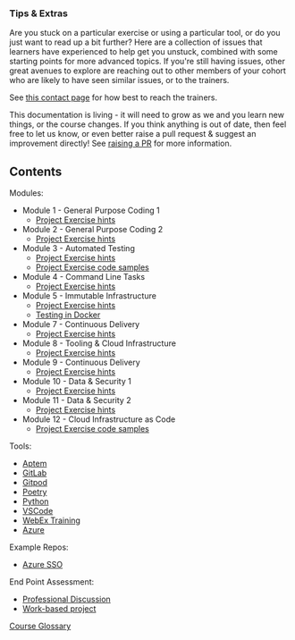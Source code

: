 ### Tips & Extras

Are you stuck on a particular exercise or using a particular tool, or do you just want to read up a bit further? Here are a collection of issues that learners have experienced to help get you unstuck, combined with some starting points for more advanced topics. If you're still having issues, other great avenues to explore are reaching out to other members of your cohort who are likely to have seen similar issues, or to the trainers. 

See [this contact page](./contact_us.md) for how best to reach the trainers.

This documentation is living - it will need to grow as we and you learn new things, or the course changes. If you think anything is out of date, then feel free to let us know, or even better raise a pull request & suggest an improvement directly! See [raising a PR](raising_a_pr.md) for more information.

## Contents

Modules:
* Module 1 - General Purpose Coding 1
  * [Project Exercise hints](Modules/Module_1/Project_Exercise/hints.md)
* Module 2 - General Purpose Coding 2
  * [Project Exercise hints](Modules/Module_2/Project_Exercise/hints.md)
* Module 3 - Automated Testing
  * [Project Exercise hints](Modules/Module_3/Project_Exercise/hints.md)
  * [Project Exercise code samples](Modules/Module_3/Project_Exercise/code_samples.md)
* Module 4 - Command Line Tasks
  * [Project Exercise hints](Modules/Module_4/Project_Exercise/hints.md)
* Module 5 - Immutable Infrastructure
  * [Project Exercise hints](Modules/Module_5/Project_Exercise/hints.md)
  * [Testing in Docker](Modules/Module_5/Project_Exercise/testing_in_docker.md)
* Module 7 - Continuous Delivery
  * [Project Exercise hints](Modules/Module_7/Project_Exercise/hints.md)
* Module 8 - Tooling & Cloud Infrastructure
  * [Project Exercise hints](Modules/Module_08_Cloud/Project_Exercise/hints.md)
* Module 9 - Continuous Delivery
  * [Project Exercise hints](Modules/Module_09_CD/Project_Exercise/hints.md)
* Module 10 - Data & Security 1
  * [Project Exercise hints](Modules/Module_10_Databases/Project_Exercise/hints.md)
* Module 11 - Data & Security 2
  * [Project Exercise hints](Modules/Module_11_Security/Project_Exercise/hints.md)
* Module 12 - Cloud Infrastructure as Code
  * [Project Exercise code samples](Modules/Module_12/Project_Exercise/code_samples.md)

Tools:
* [Aptem](Tools/aptem.md)
* [GitLab](Tools/gitlab.md)
* [Gitpod](Tools/gitpod.md)
* [Poetry](Tools/poetry.md)
* [Python](Tools/python.md)
* [VSCode](Tools/VSCode.md)
* [WebEx Training](Tools/webex.md)
* [Azure](Tools/azure)

Example Repos:
* [Azure SSO](Examples/Azure_SSO.md)

End Point Assessment:
* [Professional Discussion](EPA/professional_discussion.md)
* [Work-based project](EPA/project.md)

[Course Glossary](glossary.md)
